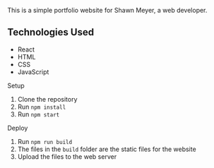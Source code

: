 This is a simple portfolio website for Shawn Meyer, a web developer.

## Technologies Used

- React
- HTML
- CSS
- JavaScript

Setup

1. Clone the repository
2. Run `npm install`
3. Run `npm start`

Deploy

1. Run `npm run build`
2. The files in the `build` folder are the static files for the website
3. Upload the files to the web server
